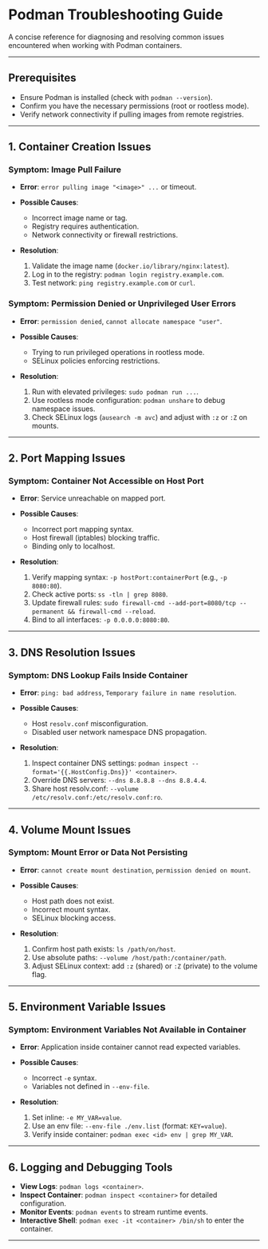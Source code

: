 # Podman Troubleshooting Guide

A concise reference for diagnosing and resolving common issues encountered when working with Podman containers.

---

## Prerequisites

* Ensure Podman is installed (check with `podman --version`).
* Confirm you have the necessary permissions (root or rootless mode).
* Verify network connectivity if pulling images from remote registries.

---

## 1. Container Creation Issues

### Symptom: Image Pull Failure

* **Error**: `error pulling image "<image>" ...` or timeout.
* **Possible Causes**:

  * Incorrect image name or tag.
  * Registry requires authentication.
  * Network connectivity or firewall restrictions.
* **Resolution**:

  1. Validate the image name (`docker.io/library/nginx:latest`).
  2. Log in to the registry: `podman login registry.example.com`.
  3. Test network: `ping registry.example.com` or `curl`.

### Symptom: Permission Denied or Unprivileged User Errors

* **Error**: `permission denied`, `cannot allocate namespace "user"`.
* **Possible Causes**:

  * Trying to run privileged operations in rootless mode.
  * SELinux policies enforcing restrictions.
* **Resolution**:

  1. Run with elevated privileges: `sudo podman run ...`.
  2. Use rootless mode configuration: `podman unshare` to debug namespace issues.
  3. Check SELinux logs (`ausearch -m avc`) and adjust with `:z` or `:Z` on mounts.

---

## 2. Port Mapping Issues

### Symptom: Container Not Accessible on Host Port

* **Error**: Service unreachable on mapped port.
* **Possible Causes**:

  * Incorrect port mapping syntax.
  * Host firewall (iptables) blocking traffic.
  * Binding only to localhost.
* **Resolution**:

  1. Verify mapping syntax: `-p hostPort:containerPort` (e.g., `-p 8080:80`).
  2. Check active ports: `ss -tln | grep 8080`.
  3. Update firewall rules: `sudo firewall-cmd --add-port=8080/tcp --permanent && firewall-cmd --reload`.
  4. Bind to all interfaces: `-p 0.0.0.0:8080:80`.

---

## 3. DNS Resolution Issues

### Symptom: DNS Lookup Fails Inside Container

* **Error**: `ping: bad address`, `Temporary failure in name resolution`.
* **Possible Causes**:

  * Host `resolv.conf` misconfiguration.
  * Disabled user network namespace DNS propagation.
* **Resolution**:

  1. Inspect container DNS settings: `podman inspect --format='{{.HostConfig.Dns}}' <container>`.
  2. Override DNS servers: `--dns 8.8.8.8 --dns 8.8.4.4`.
  3. Share host resolv.conf: `--volume /etc/resolv.conf:/etc/resolv.conf:ro`.

---

## 4. Volume Mount Issues

### Symptom: Mount Error or Data Not Persisting

* **Error**: `cannot create mount destination`, `permission denied on mount`.
* **Possible Causes**:

  * Host path does not exist.
  * Incorrect mount syntax.
  * SELinux blocking access.
* **Resolution**:

  1. Confirm host path exists: `ls /path/on/host`.
  2. Use absolute paths: `--volume /host/path:/container/path`.
  3. Adjust SELinux context: add `:z` (shared) or `:Z` (private) to the volume flag.

---

## 5. Environment Variable Issues

### Symptom: Environment Variables Not Available in Container

* **Error**: Application inside container cannot read expected variables.
* **Possible Causes**:

  * Incorrect `-e` syntax.
  * Variables not defined in `--env-file`.
* **Resolution**:

  1. Set inline: `-e MY_VAR=value`.
  2. Use an env file: `--env-file ./env.list` (format: `KEY=value`).
  3. Verify inside container: `podman exec <id> env | grep MY_VAR`.

---

## 6. Logging and Debugging Tools

* **View Logs**: `podman logs <container>`.
* **Inspect Container**: `podman inspect <container>` for detailed configuration.
* **Monitor Events**: `podman events` to stream runtime events.
* **Interactive Shell**: `podman exec -it <container> /bin/sh` to enter the container.

---
